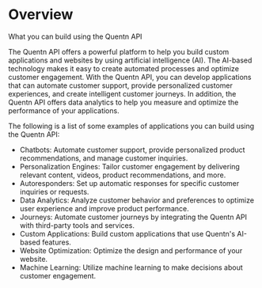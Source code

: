 # Overview

What you can build using the Quentn API

The Quentn API offers a powerful platform to help you build custom applications and websites by using artificial intelligence (AI). The AI-based technology makes it easy to create automated processes and optimize customer engagement. With the Quentn API, you can develop applications that can automate customer support, provide personalized customer experiences, and create intelligent customer journeys. In addition, the Quentn API offers data analytics to help you measure and optimize the performance of your applications.

The following is a list of some examples of applications you can build using the Quentn API:

- Chatbots: Automate customer support, provide personalized product recommendations, and manage customer inquiries.
- Personalization Engines: Tailor customer engagement by delivering relevant content, videos, product recommendations, and more.
- Autoresponders: Set up automatic responses for specific customer inquiries or requests.
- Data Analytics: Analyze customer behavior and preferences to optimize user experience and improve product performance.
- Journeys: Automate customer journeys by integrating the Quentn API with third-party tools and services.
- Custom Applications: Build custom applications that use Quentn's AI-based features.
- Website Optimization: Optimize the design and performance of your website.
- Machine Learning: Utilize machine learning to make decisions about customer engagement.
